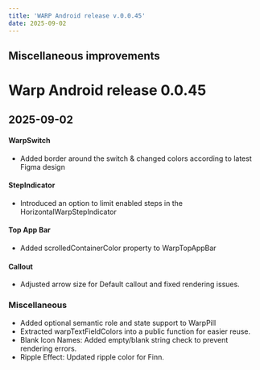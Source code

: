 ```yaml
---
title: 'WARP Android release v.0.0.45'
date: 2025-09-02
---
```


Miscellaneous improvements
---

# Warp Android release 0.0.45

## 2025-09-02


#### WarpSwitch
- Added border around the switch & changed colors according to latest Figma design

#### StepIndicator
- Introduced an option to limit enabled steps in the HorizontalWarpStepIndicator

#### Top App Bar
- Added scrolledContainerColor property to WarpTopAppBar

#### Callout
- Adjusted arrow size for Default callout and fixed rendering issues.

### Miscellaneous
- Added optional semantic role and state support to WarpPill
- Extracted warpTextFieldColors into a public function for easier reuse.
- Blank Icon Names: Added empty/blank string check to prevent rendering errors.
- Ripple Effect: Updated ripple color for Finn.